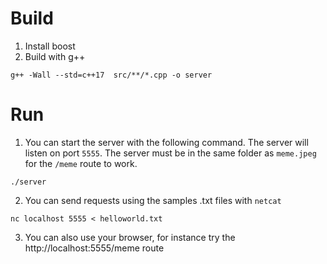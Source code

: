 # Build

1. Install boost
2. Build with g++

```shell
g++ -Wall --std=c++17  src/**/*.cpp -o server
```

# Run 

1. You can start the server with the following command. The server will listen on port `5555`. The server must be in the same folder as `meme.jpeg` for the `/meme` route to work.

```shell
./server
```

2. You can send requests using the samples .txt files with `netcat`

```shell
nc localhost 5555 < helloworld.txt
```

3. You can also use your browser, for instance try the http://localhost:5555/meme route

